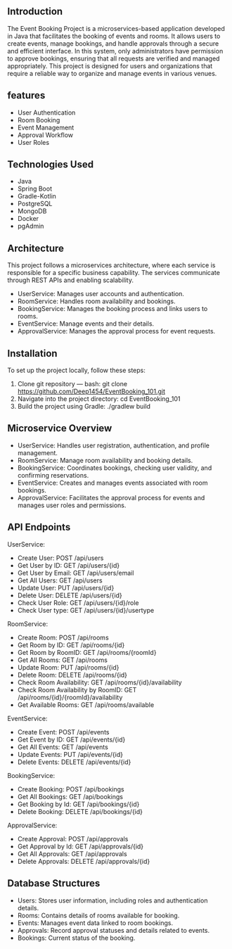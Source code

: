 ## Introduction
The Event Booking Project is a microservices-based application developed in Java that facilitates the booking of events and rooms. It allows users to create events, manage bookings, and handle approvals through a secure and efficient interface. In this system, only administrators have permission to approve bookings, ensuring that all requests are verified and managed appropriately. This project is designed for users and organizations that require a reliable way to organize and manage events in various venues.

## features
- User Authentication
- Room Booking
- Event Management
- Approval Workflow 
- User Roles

## Technologies Used
- Java
- Spring Boot
- Gradle-Kotlin
- PostgreSQL
- MongoDB
- Docker
- pgAdmin

## Architecture
This project follows a microservices architecture, where each service is responsible for a specific business capability. The services communicate through REST APIs and enabling scalability.
- UserService: Manages user accounts and authentication.
- RoomService: Handles room availability and bookings.
- BookingService: Manages the booking process and links users to rooms.
- EventService: Manage events and their details.
- ApprovalService: Manages the approval process for event requests.

## Installation
To set up the project locally, follow these steps:
1. Clone git repository 
       — bash:
       git clone https://github.com/Deep1454/EventBooking_101.git
2. Navigate into the project directory:
       cd EventBooking_101
3. Build the project using Gradle:
       ./gradlew build

## Microservice Overview 
- UserService: Handles user registration, authentication, and profile management.
- RoomService: Manage room availability and booking details.
- BookingService: Coordinates bookings, checking user validity, and confirming reservations.
- EventService: Creates and manages events associated with room bookings.
- ApprovalService:  Facilitates the approval process for events and manages user roles and permissions.

## API Endpoints
UserService:
- Create User:  POST  /api/users
- Get User by ID:  GET  /api/users/{id}
- Get User by Email:  GET  /api/users/email
- Get All Users:  GET  /api/users
- Update User:  PUT  /api/users/{id}
- Delete User:  DELETE  /api/users/{id}
- Check User Role:  GET  /api/users/{id}/role
- Check User type:  GET  /api/users/{id}/usertype
  
RoomService:
- Create Room:  POST  /api/rooms
- Get Room by ID:  GET  /api/rooms/{id}
- Get Room by RoomID:  GET  /api/rooms/{roomId}
- Get All Rooms:  GET  /api/rooms
- Update Room:  PUT  /api/rooms/{id}
- Delete Room:  DELETE  /api/rooms/{id}
- Check Room Availability:  GET  /api/rooms/{id}/availability
- Check Room Availability by RoomID:  GET  /api/rooms/{id}/{roomId}/availability
- Get Available Rooms:  GET  /api/rooms/available

EventService:
- Create Event:  POST  /api/events
- Get Event by ID: GET  /api/events/{id}
- Get All Events:  GET  /api/events
- Update Events:  PUT  /api/events/{id}
- Delete Events:  DELETE  /api/events/{id}
  
BookingService:
- Create Booking:  POST  /api/bookings
- Get All Bookings:  GET  /api/bookings
- Get Booking by Id:  GET  /api/bookings/{id}
- Delete Booking:  DELETE  /api/bookings/{id}
  
ApprovalService:
- Create Approval:  POST  /api/approvals
- Get Approval by Id:  GET  /api/approvals/{id}
- Get All Approvals:  GET  /api/approvals
- Delete Approvals:  DELETE  /api/approvals/{id}

## Database Structures
- Users: Stores user information, including roles and authentication details.
- Rooms: Contains details of rooms available for booking.
- Events: Manages event data linked to room bookings.
- Approvals: Record approval statuses and details related to events.
- Bookings: Current status of the booking.

